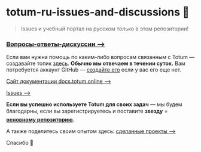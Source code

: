 # totum-ru-issues-and-discussions 🎉

> Issues и учебный портал на русском только в этом репозитории!

### [Вопросы-ответы-дискуссии —>](https://github.com/totumonline/totum-ru-issues-and-discussions/discussions)

Если вам нужна помощь по каким-либо вопросам связанным с Totum — создавайте топик [здесь](https://github.com/totumonline/totum-ru-issues-and-discussions/discussions). **Обычно мы отвечаем в течении суток.** Вам потребуется аккаунт GitHub — [создайте его](https://github.com/signup) если у вас его еще нет.

[Сайт документации docs.totum.online —>](https://docs.totum.online/)

[Issues —>](https://github.com/totumonline/totum-ru-issues-and-discussions/issues)


**Если вы успешно используете Totum для своих задач** — мы будем благодарны, если вы зарегистрируетесь и поставите **звезду** ⭐ **[основному репозиторию](https://github.com/totumonline/totum-mit).**

А также поделитесь своим опытом здесь: [сделанные проекты —>](https://github.com/totumonline/totum-ru-issues-and-discussions/discussions/categories/%D1%81%D0%B4%D0%B5%D0%BB%D0%B0%D0%BD%D0%BD%D1%8B%D0%B5-%D0%BF%D1%80%D0%BE%D0%B5%D0%BA%D1%82%D1%8B)

Спасибо 🙏

